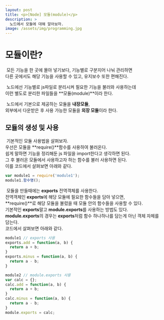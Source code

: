 ```yaml
---
layout: post
title: <p>[Node] 모듈(module)</p>
description: >
  노드에서 모듈에 대해 알아보자.
image: /assets/img/programming.jpg
---
```

<head>
  <link rel="stylesheet" type="text/css" href="../../assets/css/monokai.css" />
</head>
<h1> 모듈이란?</h1>

&nbsp;모든 기능을 한 곳에 몰아 넣기보다, 기능별로 구분지어 나눠 관리하면 <br>
다른 곳에서도 해당 기능을 사용할 수 있고, 유지보수 또한 편해진다.

&nbsp;노드에선 기능별로 js파일로 분리시켜 필요한 기능을 불러와 사용하는데<br>
이런 별도로 분리한 파일들을 **모듈(module)**이라 한다.<br>

&nbsp;노드에서 기본으로 제공하는 모듈을 **내장모듈**, <br>
외부에서 다운받은 후 사용 가능한 모듈을 **외장 모듈**이라 한다.

## 모듈의 생성 및 사용
 
&nbsp;기본적인 모듈 사용법을 살펴보자.<br>
우선은 모듈을 **require()**함수를 사용하여 불러온다.<br>
쉽게 말하면 기능을 정리해둔 js 파일을 import한다고 생각하면 된다.<br>
그 후 불러온 모듈에서 사용하고자 하는 함수를 불러 사용하면 된다.<br>
이를 코드에서 살펴보면 아래와 같다.

```javascript
var module1 = require('module1');
module1.함수명();
```

&nbsp;모듈을 만들때에는 **exports** 전역객체를 사용한다.<br>
전역객체인 **exports**에 해당 모듈에 필요한 함수들을 담아 넣으면,<br>
**require()**로 해당 모듈을 불렀을 때 모듈 안의 함수들을 사용할 수 있다.<br>
기본적인 **exports**말고 **module.exports**를 사용하는 방법도 있다.<br>
**module.exports**의 경우는 **exports**처럼 함수 하나하나를 담는게 아닌 객체 자체를 담는다.<br>
코드에서 살펴보면 아래와 같다.
<script src="https://gist.github.com/po9357/f6346534ad426757bf90774848b7a5b4.js"></script>
~~~javascript
module1 // exports 사용
exports.add = function(a, b) {
  return a + b;
}
exports.minus = function(a, b) {
  return a - b;
}

module2 // module.exports 사용
var calc = {};
calc.add = function(a, b) {
  return a + b;
}
calc.minus = function(a, b) {
  return a - b;
}
module.exports = calc;
~~~
